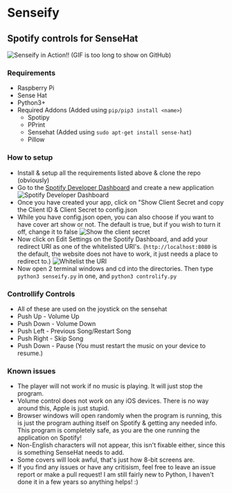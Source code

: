 # Senseify
## Spotify controls for SenseHat
![Senseify in Action!!](https://i.imgur.com/rqiUr2h.gif) (GIF is too long to show on GitHub)
### Requirements
* Raspberry Pi
* Sense Hat
* Python3+
* Required Addons (Added using `pip/pip3 install <name>`)
  * Spotipy
  * PPrint
  * Sensehat (Added using `sudo apt-get install sense-hat`)
  * Pillow
  
### How to setup
* Install & setup all the requirements listed above & clone the repo (obviously)
* Go to the [Spotify Developer Dashboard](https://developer.spotify.com/dashboard/) and create a new application
![Spotify Developer Dashboard](https://i.imgur.com/Km5P230.png)
* Once you have created your app, click on "Show Client Secret and copy the Client ID & Client Secret to config.json
* While you have config.json open, you can also choose if you want to have cover art show or not. The default is true, but if you wish to turn it off, change it to false
![Show the client secret](https://i.imgur.com/OEB4RYN.gif)
* Now click on Edit Settings on the Spotify Dashboard, and add your redirect URI as one of the whitelisted URI's. (`http://localhost:8080` is the default, the website does not have to work, it just needs a place to redirect to.)
![Whitelist the URI](https://i.imgur.com/x9Ykeyh.gif)
* Now open 2 terminal windows and cd into the directories. Then type `python3 senseify.py` in one, and `python3 controlify.py`

### Controllify Controls
* All of these are used on the joystick on the sensehat
* Push Up - Volume Up
* Push Down - Volume Down
* Push Left - Previous Song/Restart Song
* Push Right - Skip Song
* Push Down - Pause (You must restart the music on your device to resume.)

### Known issues
* The player will not work if no music is playing. It will just stop the program.
* Volume control does not work on any iOS devices. There is no way around this, Apple is just stupid.
* Browser windows will open randomly when the program is running, this is just the program authing itself on Spotify & getting any needed info. This program is completely safe, as you are the one running the application on Spotify!
* Non-English characters will not appear, this isn't fixable either, since this is something SenseHat needs to add.
* Some covers will look awful, that's just how 8-bit screens are. 
* If you find any issues or have any critisism, feel free to leave an issue report or make a pull request! I am still fairly new to Python, I haven't done it in a few years so anything helps! :)
